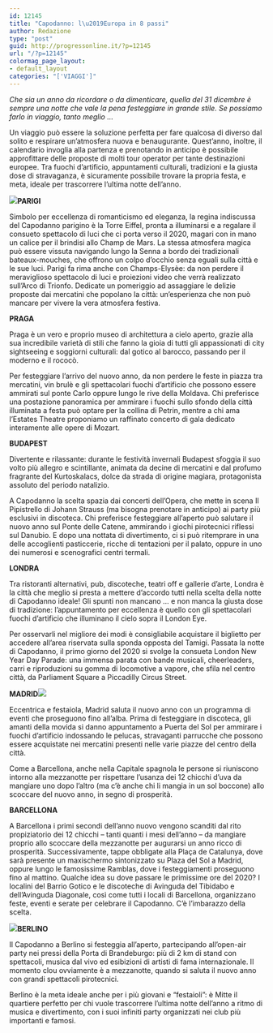 ```yaml
---
id: 12145
title: "Capodanno: l\u2019Europa in 8 passi"
author: Redazione
type: "post"
guid: http://progressonline.it/?p=12145
url: "/?p=12145"
colormag_page_layout:
- default_layout
categories: "['VIAGGI']"
---
```


*Che sia un anno da ricordare o da dimenticare, quella del 31 dicembre è sempre una notte che vale la pena festeggiare* *in grande stile. Se possiamo farlo in viaggio, tanto meglio …*

Un viaggio può essere la soluzione perfetta per fare qualcosa di diverso dal solito e respirare un’atmosfera nuova e benaugurante. Quest’anno, inoltre, il calendario invoglia alla partenza e prenotando in anticipo è possibile approfittare delle proposte di molti tour operator per tante destinazioni europee. Tra fuochi d’artificio, appuntamenti culturali, tradizioni e la giusta dose di stravaganza, è sicuramente possibile trovare la propria festa, e meta, ideale per trascorrere l’ultima notte dell’anno.

**![](https://progressonline.it/wp-content/uploads/2019/11/tour-eiffel-604624_1280-300x200.jpg)PARIGI**

Simbolo per eccellenza di romanticismo ed eleganza, la regina indiscussa del Capodanno parigino è la Torre Eiffel, pronta a illuminarsi e a regalare il consueto spettacolo di luci che ci porta verso il 2020, magari con in mano un calice per il brindisi allo Champ de Mars. La stessa atmosfera magica può essere vissuta navigando lungo la Senna a bordo dei tradizionali bateaux-mouches, che offrono un colpo d’occhio senza eguali sulla città e le sue luci. Parigi fa rima anche con Champs-Elysèe: da non perdere il meraviglioso spettacolo di luci e proiezioni video che verrà realizzato sull’Arco di Trionfo. Dedicate un pomeriggio ad assaggiare le delizie proposte dai mercatini che popolano la città: un’esperienza che non può mancare per vivere la vera atmosfera festiva.

**PRAGA**

Praga è un vero e proprio museo di architettura a cielo aperto, grazie alla sua incredibile varietà di stili che fanno la gioia di tutti gli appassionati di city sightseeing e soggiorni culturali: dal gotico al barocco, passando per il moderno e il rococò.

Per festeggiare l’arrivo del nuovo anno, da non perdere le feste in piazza tra mercatini, vin brulè e gli spettacolari fuochi d’artificio che possono essere ammirati sul ponte Carlo oppure lungo le rive della Moldava. Chi preferisce una postazione panoramica per ammirare i fuochi sullo sfondo della città illuminata a festa può optare per la collina di Petrin, mentre a chi ama l’Estates Theatre proponiamo un raffinato concerto di gala dedicato interamente alle opere di Mozart.

**BUDAPEST**

Divertente e rilassante: durante le festività invernali Budapest sfoggia il suo volto più allegro e scintillante, animata da decine di mercatini e dal profumo fragrante del Kurtoskalacs, dolce da strada di origine magiara, protagonista assoluto del periodo natalizio.

A Capodanno la scelta spazia dai concerti dell’Opera, che mette in scena Il Pipistrello di Johann Strauss (ma bisogna prenotare in anticipo) ai party più esclusivi in discoteca. Chi preferisce festeggiare all’aperto può salutare il nuovo anno sul Ponte delle Catene, ammirando i giochi pirotecnici riflessi sul Danubio. E dopo una nottata di divertimento, ci si può ritemprare in una delle accoglienti pasticcerie, ricche di tentazioni per il palato, oppure in uno dei numerosi e scenografici centri termali.

**LONDRA**

Tra ristoranti alternativi, pub, discoteche, teatri off e gallerie d’arte, Londra è la città che meglio si presta a mettere d’accordo tutti nella scelta della notte di Capodanno ideale! Gli spunti non mancano … e non manca la giusta dose di tradizione: l’appuntamento per eccellenza è quello con gli spettacolari fuochi d’artificio che illuminano il cielo sopra il London Eye.

Per osservarli nel migliore dei modi è consigliabile acquistare il biglietto per accedere all’area riservata sulla sponda opposta del Tamigi. Passata la notte di Capodanno, il primo giorno del 2020 si svolge la consueta London New Year Day Parade: una immensa parata con bande musicali, cheerleaders, carri e riproduzioni su gomma di locomotive a vapore, che sfila nel centro città, da Parliament Square a Piccadilly Circus Street.

**MADRID![](https://progressonline.it/wp-content/uploads/2019/11/madrid-3021998_1280-300x279.jpg)**

Eccentrica e festaiola, Madrid saluta il nuovo anno con un programma di eventi che proseguono fino all’alba. Prima di festeggiare in discoteca, gli amanti della movida si danno appuntamento a Puerta del Sol per ammirare i fuochi d’artificio indossando le pelucas, stravaganti parrucche che possono essere acquistate nei mercatini presenti nelle varie piazze del centro della città.

Come a Barcellona, anche nella Capitale spagnola le persone si riuniscono intorno alla mezzanotte per rispettare l’usanza dei 12 chicchi d’uva da mangiare uno dopo l’altro (ma c’è anche chi li mangia in un sol boccone) allo scoccare del nuovo anno, in segno di prosperità.

**BARCELLONA**

A Barcellona i primi secondi dell’anno nuovo vengono scanditi dal rito propiziatorio dei 12 chicchi – tanti quanti i mesi dell’anno – da mangiare proprio allo scoccare della mezzanotte per augurarsi un anno ricco di prosperità. Successivamente, tappe obbligate alla Plaça de Catalunya, dove sarà presente un maxischermo sintonizzato su Plaza del Sol a Madrid, oppure lungo le famosissime Ramblas, dove i festeggiamenti proseguono fino al mattino. Qualche idea su dove passare le primissime ore del 2020? I localini del Barrio Gotico e le discoteche di Avinguda del Tibidabo e dell’Avinguda Diagonale, così come tutti i locali di Barcellona, organizzano feste, eventi e serate per celebrare il Capodanno. C’è l’imbarazzo della scelta.

**![](https://progressonline.it/wp-content/uploads/2019/11/night-photograph-4581073_1280-300x172.jpg)BERLINO**

Il Capodanno a Berlino si festeggia all’aperto, partecipando all’open-air party nei pressi della Porta di Brandeburgo: più di 2 km di stand con spettacoli, musica dal vivo ed esibizioni di artisti di fama internazionale. Il momento clou ovviamente è a mezzanotte, quando si saluta il nuovo anno con grandi spettacoli pirotecnici.

Berlino è la meta ideale anche per i più giovani e “festaioli”: è Mitte il quartiere perfetto per chi vuole trascorrere l’ultima notte dell’anno a ritmo di musica e divertimento, con i suoi infiniti party organizzati nei club più importanti e famosi.